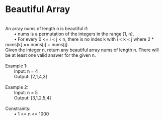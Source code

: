 <h1>Beautiful Array</h1>
<p><br>
An array nums of length n is beautiful if:<br>
&emsp;&emsp;•	nums is a permutation of the integers in the range [1, n].<br>
&emsp;&emsp;•	For every 0 <= i < j < n, there is no index k with i < k < j where 2 * nums[k] == nums[i] + nums[j].<br>
Given the integer n, return any beautiful array nums of length n. There will be at least one valid answer for the given n.<br>
<br> 
Example 1:<br>
&emsp;&emsp;Input: n = 4<br>
&emsp;&emsp;Output: [2,1,4,3]<br>
<br>
Example 2:<br>
&emsp;&emsp;Input: n = 5<br>
&emsp;&emsp;Output: [3,1,2,5,4]<br>
<br>
Constraints:<br>
&emsp;&emsp;•	1 <= n <= 1000<br>
</p>
